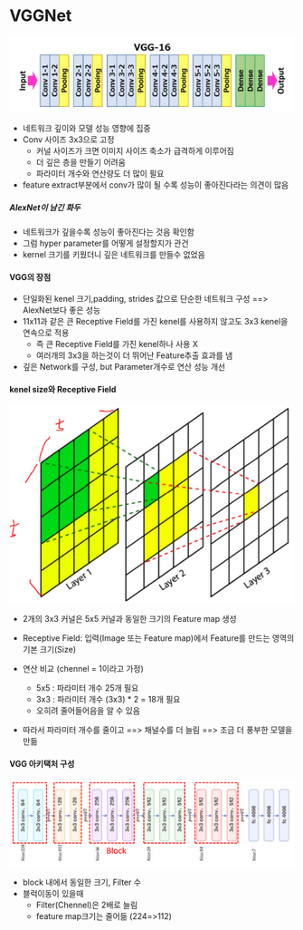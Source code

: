 # VGGNet

![image-20220616004309537](VGGNet.assets/image-20220616004309537.png)

- 네트워크 깊이와 모델 성능 영향에 집중
- Conv 사이즈 3x3으로 고정
  - 커널 사이즈가 크면 이미지 사이즈 축소가 급격하게 이루어짐
  - 더 깊은 층을 만들기 어려움
  - 파라미터 개수와 연산량도 더 많이 필요
- feature extract부분에서 conv가 많이 될 수록 성능이 좋아진다라는 의견이 많음



##### AlexNet이 남긴 화두

- 네트워크가 깊을수록 성능이 좋아진다는 것음 확인함
- 그럼 hyper parameter를 어떻게 설정할지가 관건
- kernel 크기를 키웠더니 깊은 네트워크를 만들수 없었음



#### VGG의 장점

- 단일화된 kenel 크기,padding, strides 값으로 단순한 네트워크 구성 ==> AlexNet보다 좋은 성능
- 11x11과 같은 큰 Receptive Field를 가진 kenel를 사용하지 않고도 3x3 kenel을 연속으로 적용
  - 즉 큰 Receptive Field를 가진 kenel하나 사용 X
  - 여러개의 3x3을 하는것이 더 뛰어난 Feature추출 효과를 냄
- 깊은 Network를 구성, but Parameter개수로 연산 성능 개선



#### kenel size와 Receptive Field

![image-20220616010204033](VGGNet.assets/image-20220616010204033.png)

- 2개의 3x3 커널은 5x5 커널과 동일한 크기의 Feature map 생성
- Receptive Field: 입력(Image 또는 Feature map)에서 Feature를 만드는 영역의 기본 크기(Size)

- 연산 비교 (chennel = 1이라고 가정)
  - 5x5 : 파라미터 개수 25개 필요
  - 3x3 :  파라미터 개수 (3x3) * 2 = 18개 필요
  - 오히려 줄어들어음을 알 수 있음

- 따라서 파라미터 개수를 줄이고 ==> 채널수를 더 늘림 ==> 조금 더 풍부한 모델을 만듦



#### VGG 아키택처 구성

![image-20220616010637175](VGGNet.assets/image-20220616010637175.png)

- block 내에서 동일한 크기, Filter 수
- 블럭이동이 있을때 
  - Filter(Chennel)은 2배로 늘림
  - feature map크기는 줄어듦 (224=>112)





















































